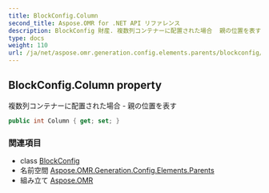 ```yaml
---
title: BlockConfig.Column
second_title: Aspose.OMR for .NET API リファレンス
description: BlockConfig 財産. 複数列コンテナーに配置された場合  親の位置を表す
type: docs
weight: 110
url: /ja/net/aspose.omr.generation.config.elements.parents/blockconfig/column/
---
```

## BlockConfig.Column property

複数列コンテナーに配置された場合 - 親の位置を表す

```csharp
public int Column { get; set; }
```

### 関連項目

* class [BlockConfig](../)
* 名前空間 [Aspose.OMR.Generation.Config.Elements.Parents](../../blockconfig/)
* 組み立て [Aspose.OMR](../../../)


